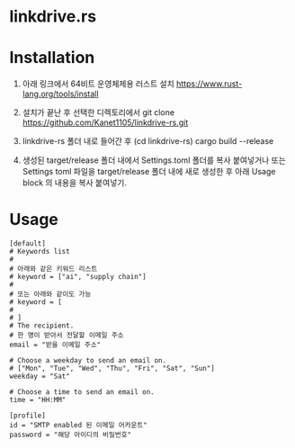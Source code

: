 # linkdrive.rs

# Installation

1. 아래 링크에서 64비트 운영체제용 러스트 설치
https://www.rust-lang.org/tools/install 

2. 설치가 끝난 후 선택한 디렉토리에서
git clone https://github.com/Kanet1105/linkdrive-rs.git

3. linkdrive-rs 폴더 내로 들어간 후 (cd linkdrive-rs)
cargo build --release

4. 생성된 target/release 폴더 내에서 Settings.toml 폴더를 복사 
붙여넣거나 또는 Settings toml 파일을 target/release 폴더 내에 
새로 생성한 후 아래 Usage block 의 내용을 복사 붙여넣기.

# Usage

```
[default]
# Keywords list
#
# 아래와 같은 키워드 리스트
# keyword = ["ai", "supply chain"]
# 
# 또는 아래와 같이도 가능
# keyword = [
# 
# ]
# The recipient.
# 한 명이 받아서 전달할 이메일 주소
email = "받을 이메일 주소"

# Choose a weekday to send an email on.
# ["Mon", "Tue", "Wed", "Thu", "Fri", "Sat", "Sun"]
weekday = "Sat"

# Choose a time to send an email on. 
time = "HH:MM"

[profile]
id = "SMTP enabled 된 이메일 어카운트"
password = "해당 아이디의 비밀번호"
```
